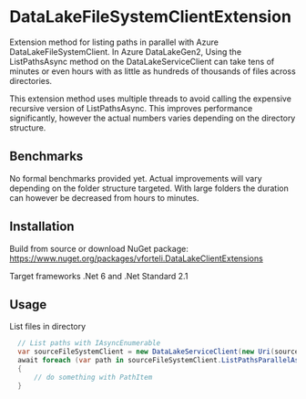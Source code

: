 # DataLakeFileSystemClientExtension
Extension method for listing paths in parallel with Azure DataLakeFileSystemClient.
In Azure DataLakeGen2, Using the ListPathsAsync method on the DataLakeServiceClient can take tens of minutes or even hours with as little as hundreds of thousands of files across directories.

This extension method uses multiple threads to avoid calling the expensive recursive version of ListPathsAsync. This improves performance significantly, however the actual numbers varies depending on the directory structure.

## Benchmarks
No formal benchmarks provided yet. Actual improvements will vary depending on the folder structure targeted. With large folders the duration can however be decreased from hours to minutes.

## Installation
Build from source or download NuGet package: https://www.nuget.org/packages/vforteli.DataLakeClientExtensions

Target frameworks .Net 6 and .Net Standard 2.1

## Usage

List files in directory
``` csharp
  // List paths with IAsyncEnumerable
  var sourceFileSystemClient = new DataLakeServiceClient(new Uri(sourceConnection)).GetFileSystemClient("somefilesystem");
  await foreach (var path in sourceFileSystemClient.ListPathsParallelAsync("/"))       
  {
      // do something with PathItem
  } 
```

